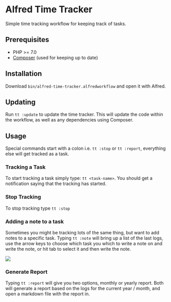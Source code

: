 # Alfred Time Tracker

Simple time tracking workflow for keeping track of tasks.

## Prerequisites
* PHP >= 7.0
* [Composer](https://getcomposer.org/) (used for keeping up to date)

## Installation

Download `bin/alfred-time-tracker.alfredworkflow` and open it with Alfred.

## Updating

Run `tt :update` to update the time tracker. This will update the code within the workflow, as well as any dependencies using Composer.


## Usage

Special commands start with a colon i.e. `tt :stop` or `tt :report`, everything else will get tracked as a task.

### Tracking a Task
To start tracking a task simply type: `tt <task-name>`. You should get a notification saying that the tracking has started.

### Stop Tracking
To stop tracking type `tt :stop`

### Adding a note to a task
Sometimes you might be tracking lots of the same thing, but want to add notes to a specific task. Typing `tt :note` will bring up a list of the last logs, use the arrow keys to choose which task you which to write a note on and write the note, or hit tab to select it and then write the note.

![](http://c.dayjo.me/1j1v092a0s0z/Screen%20Recording%202018-01-05%20at%2002.38%20pm.gif)


### Generate Report
Typing `tt :report` will give you two options, monthly or yearly report. Both will generate a report based on the logs for the current year / month, and open a markdown file with the report in.